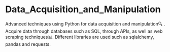 # Data_Acquisition_and_Manipulation
Advanced techniques using Python for data acquisition and manipulation🔍 . Acquire data through databases such as SQL, through APIs, as well as web scraping techniques📊. Different libraries are used such as sqlalchemy, pandas and requests.
